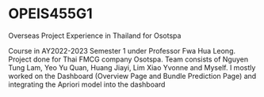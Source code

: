 # OPEIS455G1
Overseas Project Experience in Thailand for Osotspa

Course in AY2022-2023 Semester 1 under Professor Fwa Hua Leong. Project done for Thai FMCG company Osotspa.
Team consists of Nguyen Tung Lam, Yeo Yu Quan, Huang Jiayi, Lim Xiao Yvonne and Myself.
I mostly worked on the Dashboard (Overview Page and Bundle Prediction Page) and integrating the Apriori model into the dashboard

